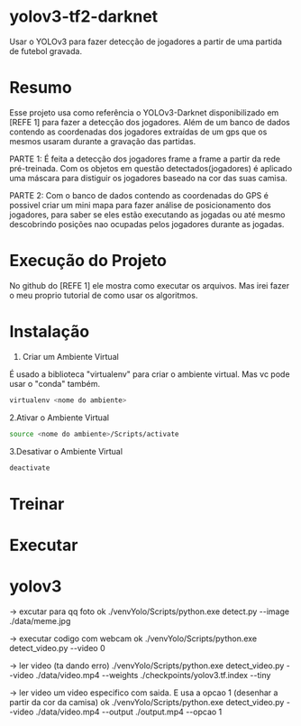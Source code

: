 # yolov3-tf2-darknet

<p>Usar o YOLOv3 para fazer detecção de jogadores a partir de uma partida de futebol gravada.</p>

# Resumo
<p>Esse projeto usa como referência o YOLOv3-Darknet disponibilizado em [REFE 1] para fazer a detecção dos jogadores. Além de um banco de dados contendo as coordenadas dos jogadores extraídas de um gps que os mesmos usaram durante a gravação das partidas.</p>

<p>PARTE 1: É feita a detecção dos jogadores frame a frame a partir da rede pré-treinada. Com os objetos em questão detectados(jogadores) é aplicado uma máscara para distiguir os jogadores baseado na cor das suas camisa.</p>

<p>PARTE 2: Com o banco de dados contendo as coordenadas do GPS é possivel criar um mini mapa para fazer análise de posicionamento dos jogadores, para saber se eles estão executando as jogadas ou até mesmo descobrindo posições nao ocupadas pelos jogadores durante as jogadas.</p>

# Execução do Projeto
<p>No github do [REFE 1] ele mostra como executar os arquivos. Mas irei fazer o meu proprio tutorial de como usar os algoritmos.</p>

# Instalação
1. Criar um Ambiente Virtual
<p>É usado a biblioteca "virtualenv" para criar o ambiente virtual. Mas vc pode usar o "conda" também.</p>

```bash
virtualenv <nome do ambiente>
```

2.Ativar o Ambiente Virtual
```bash
source <nome do ambiente>/Scripts/activate

```

3.Desativar o Ambiente Virtual

```bash
deactivate

```

# Treinar

# Executar

# yolov3
-> excutar para qq foto ok ./venvYolo/Scripts/python.exe detect.py --image ./data/meme.jpg

-> executar codigo com webcam ok ./venvYolo/Scripts/python.exe detect_video.py --video 0

-> ler video (ta dando erro) ./venvYolo/Scripts/python.exe detect_video.py --video ./data/video.mp4 --weights ./checkpoints/yolov3.tf.index --tiny

-> ler video um video especifico com saida. E usa a opcao 1 (desenhar a partir da cor da camisa) ok ./venvYolo/Scripts/python.exe detect_video.py --video ./data/video.mp4 --output ./output.mp4 --opcao 1
